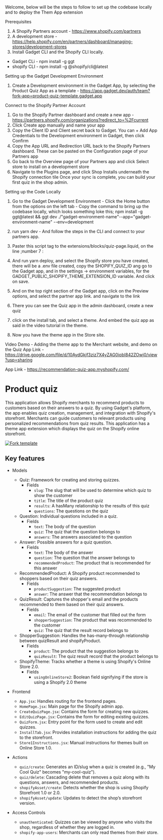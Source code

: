 Welcome, below will be the steps to follow to set up the codebase locally and to deploy the Them App extension


Prerequisites

1) A Shopify Partners account - https://www.shopify.com/partners
2) A development store - https://help.shopify.com/en/partners/dashboard/managing-stores/development-stores
3) Install Gadget CLI and the Shopify CLI locally. 
- Gadget CLi - npm install -g ggt
- shopify CLI - npm install -g @shopify/cli@latest


Setting up the Gadget Development Environment

1) Create a Development environment in the Gadget App, by selecting the Product Quiz App as a template - https://app.gadget.dev/auth/team?fork-app=product-quiz-template.gadget.app

Connect to the Shopify Partner Account
1) Go to the Shopify Partner dashboard and create a new app - https://partners.shopify.com/organizations?redirect_to=%2Fcurrent
2) Click Create app manually and name your app
3) Copy the Client ID and Client secret back to Gadget. You can + Add App Credentials to the Development environment in Gadget, then click Confirm 
4) Copy the App URL and Redirection URL back to the Shopify Partners dashboard. These can be pasted on the Configuration page of your Partners app
5) Go back to the Overview page of your Partners app and click Select store to install on a development store
6) Navigate to the Plugins page, and click Shop Installs underneath the Shopify connection tile
Once your sync is complete, you can build your first quiz in the shop admin.

Setting up the Code Locally
1) Go to the Gadget Development Environment - Click the Home button from the options on the left tab - Copy the command to bring up the codebase locally, which looks something loke this; 
npm install -g ggt@latest && ggt dev ./"gadget-environment-name"--app="gadget-environment-name" --env=development

2) run yarn dev - And follow the steps in the CLI and connect to your partners app.
3) Paster this script tag to the extensions/blocks/quiz-page.liquid, on the line ;number 7 : <script src="https://{gadget-app-name}.gadget.app/api/client/web.min.js" defer="defer"></script> 
4) And run yarn deploy, and select the Shopify store you have created, there will be a .env file created, copy the SHOPIFY_QUIZ_ID ang go to the Gadget app, and in the settings -> environment variables, for the GADGET_PUBLIC_SHOPIFY_THEME_EXTENSION_ID variable.
And click on save.
5) And on the top right section of the Gadget app, click on the Preview options, and select the partner app link. and navigate to the link
6) There you can see the Quiz app in the admin dashboard, create a new quiz
7) click on the install tab, and select a theme. And embed the quiz app as said in the video tutorial in the theme.
8) Now you have the theme app in the Store site.




Video Demo - Adding the theme app to the Merchant website, and demo on the Quiz App
Link - https://drive.google.com/file/d/10AydGkjf3ziz7X4yZAG0iobI842ZOwj0/view?usp=sharing

App Link - https://recommendation-quiz-app.myshopify.com/


# Product quiz

This application allows Shopify merchants to recommend products to customers based on their answers to a quiz. By using Gadget's platform, the app enables quiz creation, management, and integration with Shopify's storefront. Merchants can guide customers to relevant products using personalized recommendations from quiz results. This application has a theme app extension which displays the quiz on the Shopify online storefront.

[![Fork template](https://img.shields.io/badge/Fork%20template-%233A0CFF?style=for-the-badge)](https://app.gadget.dev/auth/fork?domain=product-quiz-template.gadget.app)

## Key features

- Models

  - Quiz: Framework for creating and storing quizzes.
    - Fields
      - `slug`: The slug that will be used to determine which quiz to show the customer
      - `title`: The title of the product quiz
      - `results`: A hasMany relationship to the results of this quiz
      - `questions`: The questions on the quiz
  - Question: Individual questions included in a quiz.
    - Fields
      - `text`: The body of the question
      - `quiz`: The quiz that the question belongs to
      - `answers`: The answers associated to the question
  - Answer: Possible answers for a quiz question.
    - Fields
      - `text`: The body of the answer
      - `question`: The question that the answer belongs to
      - `recommendedProduct`: The product that is recommended for this answer
  - RecommendedProduct: A Shopify product recommended to shoppers based on their quiz answers.
    - Fields
      - `productSuggestion`: The suggested product
      - `answer`: The answer that the recommendation belongs to
  - QuizResult: Captures the shopper's email and the products recommended to them based on their quiz answers.
    - Fields
      - `email`: The email of the customer that filled out the form
      - `shopperSuggestion`: The product that was recommended to the customer
      - `quiz`: The quiz that the result record belongs to
  - ShopperSuggestion: Handles the has-many-through relationship between quizResult and shopifyProduct.
    - Fields
      - `product`: The product that the suggestion belongs to
      - `quizResult`: The quiz result record that the product belongs to
  - ShopifyTheme: Tracks whether a theme is using Shopify's Online Store 2.0.
    - Fields
      - `usingOnlineStore2`: Boolean field signifying if the store is using a Shopify 2.0 theme

- Frontend

  - `App.jsx`: Handles routing for the frontend pages.
  - `HomePage.jsx`: Main page for the Shopify admin app.
  - `CreateQuizPage.jsx`: Contains the form for creating new quizzes.
  - `EditQuizPage.jsx`: Contains the form for editing existing quizzes.
  - `QuizForm.jsx`: Entry point for the form used to create and edit quizzes.
  - `InstallTab.jsx`: Provides installation instructions for adding the quiz to the storefront.
  - `Store1Instructions.jsx`: Manual instructions for themes built on Online Store 1.0.

- Actions

  - `quiz/create`: Generates an ID/slug when a quiz is created (e.g., "My Cool Quiz" becomes "my-cool-quiz").
  - `quiz/delete`: Cascading delete that removes a quiz along with its questions, answers, and recommended products.
  - `shopifyAsset/create`: Detects whether the shop is using Shopify Storefront 1.0 or 2.0.
  - `shopifyAsset/update`: Updates to detect the shop’s storefront version.

- Access Controls

  - `unauthenticated`: Quizzes can be viewed by anyone who visits the shop, regardless of whether they are logged in.
  - `shopify-app-users`: Merchants can only read themes from their store.
